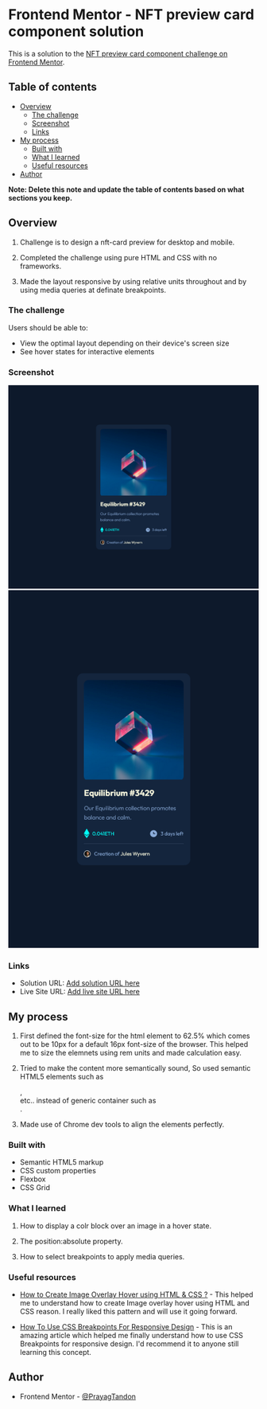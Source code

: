 # Frontend Mentor - NFT preview card component solution

This is a solution to the [NFT preview card component challenge on Frontend Mentor](https://www.frontendmentor.io/challenges/nft-preview-card-component-SbdUL_w0U).

## Table of contents

- [Overview](#overview)
  - [The challenge](#the-challenge)
  - [Screenshot](#screenshot)
  - [Links](#links)
- [My process](#my-process)
  - [Built with](#built-with)
  - [What I learned](#what-i-learned)
  - [Useful resources](#useful-resources)
- [Author](#author)

**Note: Delete this note and update the table of contents based on what sections you keep.**

## Overview

1. Challenge is to design a nft-card preview for desktop and mobile.

2. Completed the challenge using pure HTML and CSS with no frameworks.

3. Made the layout responsive by using relative units throughout and by using media queries at definate breakpoints.

### The challenge

Users should be able to:

- View the optimal layout depending on their device's screen size
- See hover states for interactive elements

### Screenshot

![Laptop screendhot](https://github.com/PrayagTandon/nft-card-prayag/blob/main/Img/Laptop-sceenshot.png)
![Mobile Screenshot](https://github.com/PrayagTandon/nft-card-prayag/blob/main/Img/Mobile-screenshot.png)

### Links

- Solution URL: [Add solution URL here](https://your-solution-url.com)
- Live Site URL: [Add live site URL here](https://your-live-site-url.com)

## My process

1. First defined the font-size for the html element to 62.5% which comes out to be 10px for a default 16px font-size of the browser. This helped me to size the elemnets using rem units and made calculation easy.

2. Tried to make the content more semantically sound, So used semantic HTML5 elements such as <main> , <section> etc.. instead of generic container such as <div> .

3. Made use of Chrome dev tools to align the elements perfectly.

### Built with

- Semantic HTML5 markup
- CSS custom properties
- Flexbox
- CSS Grid

### What I learned

1. How to display a colr block over an image in a hover state.

2. The position:absolute property.

3. How to select breakpoints to apply media queries.

### Useful resources

- [How to Create Image Overlay Hover using HTML & CSS ?](https://www.geeksforgeeks.org/how-to-create-image-overlay-hover-using-html-css/) - This helped me to understand how to create Image overlay hover using HTML and CSS reason. I really liked this pattern and will use it going forward.

- [How To Use CSS Breakpoints For Responsive Design](https://www.lambdatest.com/blog/how-to-use-css-breakpoints-for-responsive-design/) - This is an amazing article which helped me finally understand how to use CSS Breakpoints for responsive design. I'd recommend it to anyone still learning this concept.

## Author

- Frontend Mentor - [@PrayagTandon](https://www.frontendmentor.io/profile/PrayagTandon)
